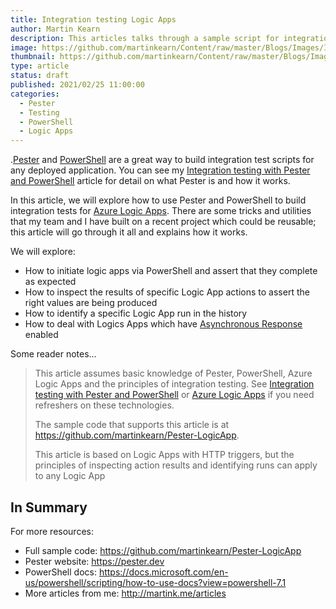 ```yaml
---
title: Integration testing Logic Apps
author: Martin Kearn
description: This articles talks through a sample script for integration testing Azure Logic Apps with Pester and PowerShell
image: https://github.com/martinkearn/Content/raw/master/Blogs/Images/IntTestingLogicApps.jpg
thumbnail: https://github.com/martinkearn/Content/raw/master/Blogs/Images/IntTestingLogicApps.jpg
type: article
status: draft
published: 2021/02/25 11:00:00
categories: 
  - Pester
  - Testing
  - PowerShell
  - Logic Apps
---
```


.[Pester](https://pester.dev) and [PowerShell](https://docs.microsoft.com/en-us/powershell/scripting/how-to-use-docs?view=powershell-7.1) are a great way to build integration test scripts for any deployed application. You can see my [Integration testing with Pester and PowerShell](http://martink.me/articles/integration-testing-with-pester-and-powershell) article for detail on what Pester is and how it works.

In this article, we will explore how to use Pester and PowerShell to build integration tests for [Azure Logic Apps](https://azure.microsoft.com/en-gb/services/logic-apps/). There are some tricks and utilities that my team and I have built on a recent project which could be reusable; this article will go through it all and explains how it works.

We will explore:

- How to initiate logic apps via PowerShell and assert that they complete as expected
- How to inspect the results of specific Logic App actions to assert the right values are being produced
- How to identify a specific Logic App run in the history 
- How to deal with Logics Apps which have [Asynchronous Response](https://docs.microsoft.com/en-us/azure/logic-apps/logic-apps-workflow-actions-triggers#run-actions-in-a-synchronous-operation-pattern) enabled

Some reader notes...

> This article assumes basic knowledge of Pester, PowerShell, Azure Logic Apps and the principles of integration testing. See [Integration testing with Pester and PowerShell](http://martink.me/articles/integration-testing-with-pester-and-powershell) or  [Azure Logic Apps](https://azure.microsoft.com/en-gb/services/logic-apps/) if you need refreshers on these technologies.
>
> The sample code that supports this article is at https://github.com/martinkearn/Pester-LogicApp.
>
> This article is based on Logic Apps with HTTP triggers, but the principles of inspecting action results and identifying runs can apply to any Logic App



## In Summary

For more resources:

- Full sample code: https://github.com/martinkearn/Pester-LogicApp
- Pester website: https://pester.dev
- PowerShell docs: https://docs.microsoft.com/en-us/powershell/scripting/how-to-use-docs?view=powershell-7.1
- More articles from me: http://martink.me/articles

